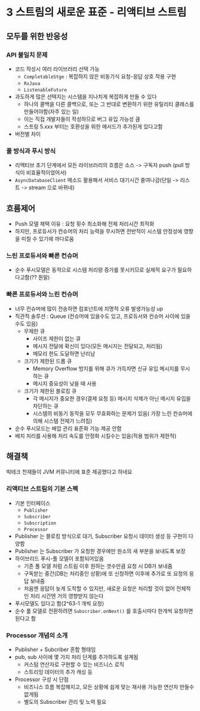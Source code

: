 # 3 스트림의 새로운 표준 - 리액티브 스트림

## 모두를 위한 반응성
### API 불일치 문제
- 코드 작성시 여러 라이브러리 선택 가능
  - `CompletableStge` : 복잡하지 않은 비동기식 요청-응답 상호 작용 구현
  - `RxJava`
  - `ListenableFuture`
- 과도하게 많은 선택지는 시스템을 지나치게 복잡하게 만들 수 있다
  - 하나의 콜백을 다른 콜백으로, 또는 그 반대로 변환하기 위한 유틸리티 클래스를 만들어야함(자주 있는 일)
  - 이는 직접 개발자들이 작성하므로 버그 유입 가능성 큼
  - 스프링 5.xxx 부터는 호환성을 위한 메서드가 추가된게 있다고함
- 버전별 차이

### 풀 방식과 푸시 방식
- 리액티브 초기 단계에서 모든 라이브러리의 흐름은 소스 -> 구독자 push (pull 방식이 비효율적이었어서)
- `AsyncDatabaseClient` 메소드 활용해서 서비스 대기시간 줄여나감(단일 -> 리스트 -> stream 으로 바뀌네)

## 흐름제어
- Push 모델 채택 이유 : 요청 횟수 최소화해 전체 처리시간 최적화
- 하지만, 프로듀서가 컨슈머의 처리 능력을 무시하면 전반적이 시스템 안정성에 영향을 미칠 수 있기에 까다로움

### 느린 프로듀서와 빠른 컨슈머
- 순수 푸시모델은 동적으로 시스템 처리량 증가를 못시키므로 실제적 요구가 필요하다고함(?? 뭔말)

### 빠른 프로듀서와 느린 컨슈머
- 너무 컨슈머에 많이 전송하면 컴포넌트에 치명적 오류 발생가능성 up
- 직관적 솔루션 : Queue (컨슈머에 있을수도 있고, 프로듀서와 컨슈머 사이에 있을수도 있음)
  - 무제한 큐
    - 사이즈 제한이 없는 큐
    - 메시지 전달에 확신이 있다(모든 메시지는 전달되고, 처리됨)
    - 메모리 한도 도달하면 난리남
  - 크기가 제한된 드롭 큐
    - Memory Overflow 방지를 위해 큐가 가득차면 신규 유입 메시지를 무시하는 큐
    - 메시지 중요성이 낮을 때 사용
  - 크기가 제한된 블로킹 큐
    - 각 메시지가 중요한 경우(결제 요청 등) 메시지 삭제가 아닌 메시지 유입을 차단하는 큐
    - 시스템의 비동기 동작을 모두 무효화하는 문제가 있음( 가장 느린 컨슈머에 의해 시스템 전체가 느려짐)
- 순수 푸시모드는 배압 관리 표준화 기능 제공 안함
- 배치 처리를 사용해 처리 속도를 안정화 시킬수는 있음(적용 범위가 제한적)

## 해결책
빅테크 천재들이 JVM 커뮤니티에 표준 제공했다고 하네요
 
### 리액티브 스트림의 기본 스펙
- 기본 인터페이스
  - `Publisher`
  - `Subscriber`
  - `Subscription`
  - `Processor`
- Publisher 는 블로킹 방식으로 대기, Subscriber 요청시 데이터 생성 등 구현이 다양함
- Publisher 는 Subscriber 가 요청한 경우에만 원소의 새 부분을 보내도록 보장
- 하이브리드 푸시-풀 모델이 포함되어있음
  - 기존 풀 모델 처럼 스트림 이후 원하는 갯수만큼 요청 시 DB가 보내줌
  - 구독받는 중간(DB는 처리중인 상황)에 또 신청하면 이후에 추가로 또 요청의 응답 보내줌
  - 처음엔 응답이 늦게 도착할 수 있지만, 새로운 요청은 처리할 것이 없어 전체적인 처리 시간엔 거의 영향받지 않는다
- 푸시모델도 있다고 함(2^63-1 개씩 요청)
- 순수 풂 모델로 전환하려면 `Subscriber.onNext()` 를 호출시마다 한개씩 요청하면 된다고 함

### Processor 개념의 소개
- Publisher + Subcriber 혼합 형태임
- pub, sub 사이에 몇 가지 처리 단계를 추가하도록 설계됨
  - 커스텀 연산자로 구현할 수 있는 비즈니스 로직
  - 스트리밍 데이터의 추가 캐싱 등
- Processor 구성 시 단점
  - 비즈니스 흐름 복잡해지고, 모든 상황에 쉽게 맞는 재사용 가능한 연산자 만들수 없게됨
  - 별도의 Subscriber 관리 및 노력 필요  
  
